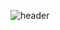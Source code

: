 ![header](https://capsule-render.vercel.app/api?type=waving&height=300&section=header&text=EunCheaLee&fontAlign=75&fontAlignY=40&color=gradient)
